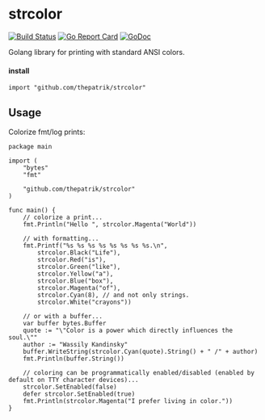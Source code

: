 # strcolor
[![Build Status](https://travis-ci.org/thepatrik/strcolor.svg?branch=master)](https://travis-ci.org/thepatrik/strcolor) [![Go Report Card](https://goreportcard.com/badge/github.com/thepatrik/strcolor)](https://goreportcard.com/report/github.com/thepatrik/strcolor) [![GoDoc](https://godoc.org/github.com/thepatrik/strcolor?status.svg)](https://godoc.org/github.com/thepatrik/strcolor)

Golang library for printing with standard ANSI colors.

#### install
```
import "github.com/thepatrik/strcolor"
```

## Usage

Colorize fmt/log prints:
```
package main

import (
	"bytes"
	"fmt"

	"github.com/thepatrik/strcolor"
)

func main() {
	// colorize a print...
	fmt.Println("Hello ", strcolor.Magenta("World"))

	// with formatting...
	fmt.Printf("%s %s %s %s %s %s %s %s.\n",
		strcolor.Black("Life"),
		strcolor.Red("is"),
		strcolor.Green("like"),
		strcolor.Yellow("a"),
		strcolor.Blue("box"),
		strcolor.Magenta("of"),
		strcolor.Cyan(8), // and not only strings.
		strcolor.White("crayons"))

	// or with a buffer...
	var buffer bytes.Buffer
	quote := "\"Color is a power which directly influences the soul.\""
	author := "Wassily Kandinsky"
	buffer.WriteString(strcolor.Cyan(quote).String() + " /" + author)
	fmt.Println(buffer.String())

	// coloring can be programmatically enabled/disabled (enabled by default on TTY character devices)...
	strcolor.SetEnabled(false)
	defer strcolor.SetEnabled(true)
	fmt.Println(strcolor.Magenta("I prefer living in color."))
}
```
